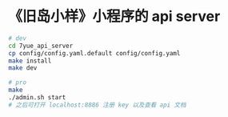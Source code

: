 # 《旧岛小样》小程序的 api server
```bash
# dev
cd 7yue_api_server
cp config/config.yaml.default config/config.yaml
make install
make dev

# pro
make
./admin.sh start
# 之后可打开 localhost:8886 注册 key 以及查看 api 文档
```